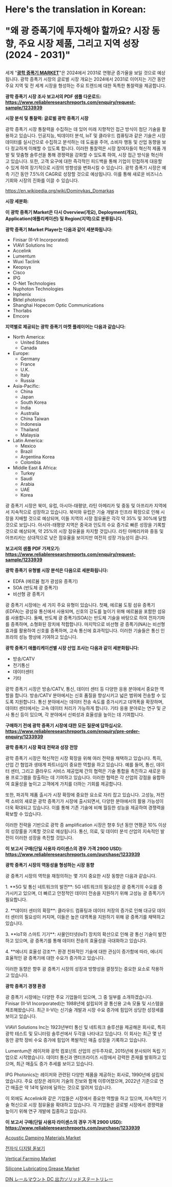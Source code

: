 <p><h1>Here's the translation in Korean:

"왜 광 증폭기에 투자해야 할까요? 시장 동향, 주요 시장 제품, 그리고 지역 성장 (2024 - 2031)"</h1></p><p>세계 "<strong><a href="https://www.reliableresearchreports.com/optical-amplifiers-r1233939">광학 증폭기 MARKET</a></strong>"은 2024에서 2031로 연평균 증가율을 보일 것으로 예상됩니다. 광학 증폭기 시장의 글로벌 시장 개요는 2024에서 2031로 이어지는 기간 동안 주요 지역 및 전 세계 시장을 형성하는 주요 트렌드에 대한 독특한 통찰력을 제공합니다.</p>
<p><strong>광학 증폭기 시장 조사 보고서의 PDF 샘플 다운로드: <a href="https://www.reliableresearchreports.com/enquiry/request-sample/1233939">https://www.reliableresearchreports.com/enquiry/request-sample/1233939</a></strong></p>
<p><strong>시장 분석 및 통찰력: 글로벌 광학 증폭기 시장</strong></p>
<p><p>광학 증폭기 시장 통찰력을 수집하는 데 있어 미래 지향적인 접근 방식이 첨단 기술을 활용하고 있습니다. 인공지능, 빅데이터 분석, IoT 및 클라우드 컴퓨팅과 같은 기술은 시장 데이터를 실시간으로 수집하고 분석하는 데 도움을 주어, 소비자 행동 및 산업 동향을 보다 정교하게 이해할 수 있도록 합니다. 이러한 통찰력은 시장 참여자들이 혁신적 제품 개발 및 맞춤형 솔루션을 통해 경쟁력을 강화할 수 있도록 하여, 시장 접근 방식을 혁신하고 있습니다. 또한, 고객 요구에 대한 즉각적인 피드백을 통해 기업이 민첩하게 대응할 수 있게 하여 장기적으로 시장의 방향성을 변화시킬 수 있습니다.  광학 증폭기 시장은 예측 기간 동안 7.5%의 CAGR로 성장할 것으로 예상됩니다. 이를 통해 새로운 비즈니스 기회와 시장의 진화를 이끌 수 있습니다.</p></p>
<p><a href="%7CAUTHORITHY_DOMAIN_URL%7C">https://en.wikipedia.org/wiki/Dominykas_Domarkas</a></p>
<p><strong>시장 세분화:</strong></p>
<p><strong>이 광학 증폭기 Market은 다시 Overview(개요), Deployment(개요), Application(애플리케이션) 및 Region(지역)으로 분류됩니다.</strong></p>
<p><strong>광학 증폭기 Market Player는 다음과 같이 세분화됩니다:</strong></p>
<p><ul><li>Finisar (II-VI Incorporated)</li><li>VIAVI Solutions Inc</li><li>Accelink</li><li>Lumentum</li><li>Wuxi Taclink</li><li>Keopsys</li><li>Cisco</li><li>IPG</li><li>O-Net Technologies</li><li>Nuphoton Technologies</li><li>Inphenix</li><li>Bktel photonics</li><li>Shanghai Hopecom Optic Communications</li><li>Thorlabs</li><li>Emcore</li></ul></p>
<p><strong>지역별로 제공되는 광학 증폭기 마켓 플레이어는 다음과 같습니다:</strong></p>
<p><ul>
    <li>
        North America:
        <ul>
            <li>United States</li>
            <li>Canada</li>
        </ul>
    </li>
    <li>
        Europe:
        <ul>
            <li>Germany</li>
            <li>France</li>
            <li>U.K.</li>
            <li>Italy</li>
            <li>Russia</li>
        </ul>
    </li>
    <li>
        Asia-Pacific:
        <ul>
            <li>China</li>
            <li>Japan</li>
            <li>South Korea</li>
            <li>India</li>
            <li>Australia</li>
            <li>China Taiwan</li>
            <li>Indonesia</li>
            <li>Thailand</li>
            <li>Malaysia</li>
        </ul>
    </li>
    <li>
        Latin America:
        <ul>
            <li>Mexico</li>
            <li>Brazil</li>
            <li>Argentina Korea</li>
            <li>Colombia</li>
        </ul>
    </li>
    <li>
        Middle East & Africa:
        <ul>
            <li>Turkey</li>
            <li>Saudi</li>
            <li>Arabia</li>
            <li>UAE</li>
            <li>Korea</li>
        </ul>
    </li>
    </ul></p>
<p><p>광 증폭기 시장은 북미, 유럽, 아시아-태평양, 라틴 아메리카 및 중동 및 아프리카 지역에서 지속적으로 성장하고 있습니다. 북미와 유럽은 기술 개발과 인프라 확장으로 인해 시장을 지배할 것으로 예상되며, 이들 지역의 시장 점유율은 각각 약 35% 및 30%에 달할 것으로 보입니다. 아시아-태평양 지역은 중국과 인도의 수요 증가로 빠른 성장을 기록할 것으로 예상되며, 약 25%의 시장 점유율을 차지할 것입니다. 라틴 아메리카와 중동 및 아프리카는 상대적으로 낮은 점유율을 보이지만 여전히 성장 가능성이 큽니다.</p></p>
<p><strong>보고서의 샘플 PDF 가져오기: <a href="https://www.reliableresearchreports.com/enquiry/request-sample/1233939">https://www.reliableresearchreports.com/enquiry/request-sample/1233939</a></strong></p>
<p><strong>광학 증폭기 유형별 시장 분석은 다음으로 세분화됩니다:</strong></p>
<p><ul><li>EDFA (에르븀 첨가 광섬유 증폭기)</li><li>SOA (반도체 광 증폭기)</li><li>비선형 광 증폭기</li></ul></p>
<p><p>광 증폭기 시장에는 세 가지 주요 유형이 있습니다. 첫째, 에르븀 도핑 섬유 증폭기(EDFA)는 광섬유 통신에서 사용되며, 신호의 강도를 높이기 위해 에르븀을 포함한 섬유를 사용합니다. 둘째, 반도체 광 증폭기(SOA)는 반도체 기술을 바탕으로 하여 전자기파를 증폭하며, 소형화된 장치에 적합합니다. 마지막으로 비선형 광 증폭기(NA)는 비선형 효과를 활용하여 신호를 증폭하며, 고속 통신에 효과적입니다. 이러한 기술들은 통신 인프라의 성능 향상에 기여하고 있습니다.</p></p>
<p><strong>광학 증폭기 애플리케이션별 시장 산업 조사는 다음과 같이 세분화됩니다:</strong></p>
<p><ul><li>방송/CATV</li><li>전기통신</li><li>데이터센터</li><li>기타</li></ul></p>
<p><p>광학 증폭기 시장은 방송/CATV, 통신, 데이터 센터 등 다양한 응용 분야에서 중요한 역할을 합니다. 방송/CATV 분야에서는 신호 품질을 향상시키고 넓은 범위에 전송할 수 있도록 지원합니다. 통신 분야에서는 데이터 전송 속도를 증가시키고 대역폭을 확장하며, 데이터 센터에서는 고속 데이터 처리가 가능하게 합니다. 기타 응용 분야로는 연구 및 군사 통신 등이 있으며, 각 분야에서 신뢰성과 효율성을 높이는 데 기여합니다.</p></p>
<p><strong>구매하기 전에 광학 증폭기 시장에 대한 모든 질문에 답하십시오. <a href="https://www.reliableresearchreports.com/enquiry/pre-order-enquiry/1233939">https://www.reliableresearchreports.com/enquiry/pre-order-enquiry/1233939</a></strong></p>
<p><strong>광학 증폭기 시장 확대 전략과 성장 전망</strong></p>
<p><p>광학 증폭기 시장은 혁신적인 시장 확장을 위해 여러 전략을 채택하고 있습니다. 특히, 산업 간 협업과 생태계 파트너십이 중요한 역할을 하고 있습니다. 예를 들어, 통신, 데이터 센터, 그리고 클라우드 서비스 제공업체 간의 협력은 기술 통합을 촉진하고 새로운 응용 프로그램을 창출하는 데 기여하고 있습니다. 이러한 협력은 각 산업의 강점을 융합하여 효율성을 높이고 고객에게 가치를 더하는 기회를 제공합니다.</p><p>또한, 파괴적 제품 출시가 시장 확장에 중요한 요소로 자리 잡고 있습니다. 고성능, 저전력 소비의 새로운 광학 증폭기가 시장에 출시되면서, 다양한 분야에서의 활용 가능성이 더욱 확대되고 있습니다. 이를 통해 기존 기술에 비해 월등한 성능을 제공하여 경쟁력을 확보할 수 있습니다.</p><p>이러한 전략을 기반으로 광학 증 amplification 시장은 향후 5년 동안 연평균 10% 이상의 성장률을 기록할 것으로 예상됩니다. 통신, 의료, 및 데이터 분석 산업의 지속적인 발전이 이러한 성장을 촉진할 것입니다.</p></p>
<p><strong>이 보고서 구매(단일 사용자 라이센스의 경우 가격 2900 USD): <a href="https://www.reliableresearchreports.com/purchase/1233939">https://www.reliableresearchreports.com/purchase/1233939</a></strong></p>
<p><strong>광학 증폭기 시장의 역동성을 형성하는 시장 동향</strong></p>
<p><p>광 증폭기 시장의 역학을 재정의하는 몇 가지 중요한 시장 동향은 다음과 같습니다.</p><p>1. **5G 및 통신 네트워크의 발전**: 5G 네트워크의 필요성은 광 증폭기의 수요를 증가시키고 있으며, 더 빠르고 안정적인 데이터 전송을 지원하기 위해 고성능 광 증폭기가 필요합니다.</p><p>2. **데이터 센터의 확장**: 클라우드 컴퓨팅과 데이터 저장의 증가로 인해 대규모 데이터 센터의 필요성이 커지며, 이들은 높은 대역폭을 지원하기 위해 광 증폭기를 채택하고 있습니다.</p><p>3. **IoT와 스마트 기기**: 사물인터넷(IoT) 장치의 확산으로 인해 광 통신 기술이 발전하고 있으며, 광 증폭기를 통해 데이터 전송의 효율성을 극대화하고 있습니다.</p><p>4. **에너지 효율성 강조**: 환경 친화적인 기술에 대한 관심이 증가함에 따라, 에너지 효율적인 광 증폭기에 대한 수요가 증가하고 있습니다. </p><p>이러한 동향은 향후 광 증폭기 시장의 성장과 방향성을 결정짓는 중요한 요소로 작용하고 있습니다.</p></p>
<p><strong>광학 증폭기 경쟁 환경</strong></p>
<p><p>광 증폭기 시장에는 다양한 주요 기업들이 있으며, 그 중 일부를 소개하겠습니다. Finisar (II-VI Incorporated)는 1988년에 설립되어 광 통신용 고속 모듈 및 시스템을 제조해왔습니다. 최근 II-VI는 신기술 개발과 시장 수요 증가에 힘입어 상당한 성장세를 보이고 있습니다.</p><p>VIAVI Solutions Inc는 1923년부터 통신 및 네트워크 솔루션을 제공해온 회사로, 특히 광학 테스트 및 모니터링 솔루션에서 두각을 나타내고 있습니다. 이 회사는 최근 몇 년 동안 광학 장비 수요 증가에 힘입어 폭발적인 매출 성장을 기록하고 있습니다.</p><p>Lumentum은 레이저와 광학 컴포넌트 산업의 선두주자로, 2015년에 분사되어 독립 기업으로 시작했습니다. 데이터 통신과 엔터프라이즈 시장에서 강력한 존재를 발휘하고 있으며, 최근 매출도 증가 추세를 보이고 있습니다.</p><p>IPG Photonics는 레이저와 관련된 다양한 제품을 제공하는 회사로, 1990년에 설립되었습니다. 주요 성장은 레이저 기술의 진보와 함께 이루어졌으며, 2022년 기준으로 연간 매출은 약 14억 달러에 달하는 것으로 알려져 있습니다.</p><p>이 외에도 Accelink와 같은 기업들은 시장에서 중요한 역할을 하고 있으며, 지속적인 기술 혁신으로 시장 점유율을 확대하고 있습니다. 각 기업들은 글로벌 시장에서 경쟁력을 높이기 위해 연구 개발에 집중하고 있습니다.</p></p>
<p><strong>이 보고서 구매(단일 사용자 라이센스의 경우 가격 2900 USD): <a href="https://www.reliableresearchreports.com/purchase/1233939">https://www.reliableresearchreports.com/purchase/1233939</a></strong></p>
<p><p><a href="https://medium.com/@colin.dunca43545/the-growth-of-the-acoustic-damping-materials-market-has-been-significant-driven-by-various-607d9c86c70c">Acoustic Damping Materials Market</a></p><p><a href="https://medium.com/@adsogvwv75/%EC%84%B8%EA%B3%84-electronic-digital-magnifiers-market-%EC%9D%80-2024%EC%97%90%EC%84%9C-2031%EB%A1%9C-%EC%97%B0%ED%8F%89%EA%B7%A0-%EC%A6%9D%EA%B0%80%EC%9C%A8%EC%9D%84-%EB%B3%B4%EC%9D%BC-%EA%B2%83%EC%9C%BC%EB%A1%9C-%EC%98%88%EC%83%81%EB%90%A9%EB%8B%88%EB%8B%A4-edc87714bc3f?postPublishedType=initial">전자식 디지털 돋보기</a></p><p><a href="https://issuu.com/reportprime-2/docs/vertical-farming-market-size-2030.p_bc94977e08ee83">Vertical Farming Market</a></p><p><a href="https://medium.com/@joanne.harris67856/the-silicone-lubricating-grease-market-insights-report-offers-an-in-depth-and-thorough-analysis-00d10c990972">Silicone Lubricating Grease Market</a></p><p><a href="https://medium.com/@drfg4t/din-rail-mount-dc-output-solid-state-relay-market-%E3%81%AF-%E3%82%B3%E3%82%B9%E3%83%88%E7%AE%A1%E7%90%86%E3%81%A8%E5%8A%B9%E7%8E%87%E5%90%91%E4%B8%8A%E3%82%92%E5%84%AA%E5%85%88%E3%81%97%E3%81%BE%E3%81%99-237ff3197d24">DIN レールマウント DC 出力ソリッドステートリレー</a></p></p>